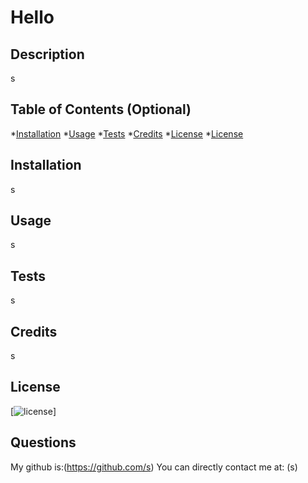 
<h1>Hello </h1>
  
## Description
s

## Table of Contents (Optional)
*[Installation](#Installation)
*[Usage](#Usage)
*[Tests](#Tests)
*[Credits](#Credits)
*[License](#License)
*[License](#Questions)

## Installation
s
    
## Usage 
s

## Tests
s

## Credits
s

## License
[![license](https://img.shields.io/badge/License-s-brightgreen)]

## Questions
My github is:(https://github.com/s)
You can directly contact me at: (s)

